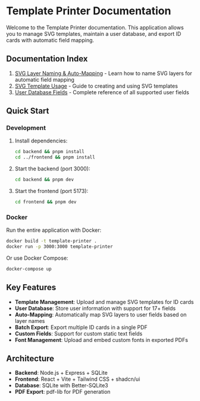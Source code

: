 # Template Printer Documentation

Welcome to the Template Printer documentation. This application allows you to manage SVG templates, maintain a user database, and export ID cards with automatic field mapping.

## Documentation Index

1. [SVG Layer Naming & Auto-Mapping](./svg-layer-naming.md) - Learn how to name SVG layers for automatic field mapping
2. [SVG Template Usage](./svg-templates.md) - Guide to creating and using SVG templates
3. [User Database Fields](./user-database.md) - Complete reference of all supported user fields

## Quick Start

### Development

1. Install dependencies:
   ```bash
   cd backend && pnpm install
   cd ../frontend && pnpm install
   ```

2. Start the backend (port 3000):
   ```bash
   cd backend && pnpm dev
   ```

3. Start the frontend (port 5173):
   ```bash
   cd frontend && pnpm dev
   ```

### Docker

Run the entire application with Docker:

```bash
docker build -t template-printer .
docker run -p 3000:3000 template-printer
```

Or use Docker Compose:

```bash
docker-compose up
```

## Key Features

- **Template Management**: Upload and manage SVG templates for ID cards
- **User Database**: Store user information with support for 17+ fields
- **Auto-Mapping**: Automatically map SVG layers to user fields based on layer names
- **Batch Export**: Export multiple ID cards in a single PDF
- **Custom Fields**: Support for custom static text fields
- **Font Management**: Upload and embed custom fonts in exported PDFs

## Architecture

- **Backend**: Node.js + Express + SQLite
- **Frontend**: React + Vite + Tailwind CSS + shadcn/ui
- **Database**: SQLite with Better-SQLite3
- **PDF Export**: pdf-lib for PDF generation
